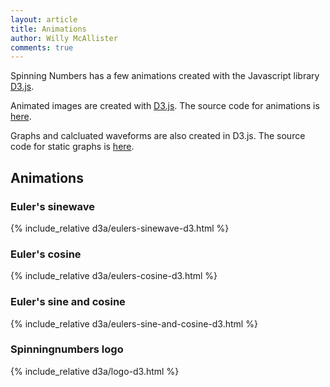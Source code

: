 ```yaml
---
layout: article
title: Animations
author: Willy McAllister
comments: true
---
```


Spinning Numbers has a few animations created with the Javascript library [D3.js](http://d3js.org). 

Animated images are created with [D3.js](http://d3js.org). The source code for animations is [here](https://github.com/willymcallister/spinningnumbers/tree/master/_articles/d3).

Graphs and calcluated waveforms are also created in D3.js. The source code for static graphs is [here](https://github.com/willymcallister/spinningnumbers/tree/master/assets/d3). 

## Animations

### Euler's sinewave  

{% include_relative d3a/eulers-sinewave-d3.html %}

### Euler's cosine <br> 

{% include_relative d3a/eulers-cosine-d3.html %}

### Euler's sine and cosine  

{% include_relative d3a/eulers-sine-and-cosine-d3.html %}

### Spinningnumbers logo  

{% include_relative d3a/logo-d3.html %}


